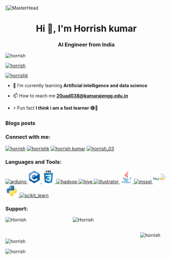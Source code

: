 [![MasterHead](https://www.web24zone.com/wp-content/uploads/2022/09/2c778e_89d09c380b7b4a09bcdbcb329c4734b3_mv2.gif)




<h1 align="center">Hi 👋, I'm Horrish kumar</h1>
<h3 align="center">AI Engineer from India</h3>

<p align="left"> <img src="https://komarev.com/ghpvc/?username=horrish&label=Profile%20views&color=0e75b6&style=flat" alt="horrish" /> </p>

<p align="left"> <a href="https://github.com/ryo-ma/github-profile-trophy"><img src="https://github-profile-trophy.vercel.app/?username=horrish" alt="horrish" /></a> </p>

<p align="left"> <a href="https://twitter.com/horrishk" target="blank"><img src="https://img.shields.io/twitter/follow/horrishk?logo=twitter&style=for-the-badge" alt="horrishk" /></a> </p>

- 🌱 I’m currently learning **Artificial intelligence and data science**

- 📫 How to reach me **20uad038@kamarajengg.edu.in**

- ⚡ Fun fact **I think i am a fast learner 😅🚀**

### Blogs posts
<!-- BLOG-POST-LIST:START -->
<!-- BLOG-POST-LIST:END -->

<h3 align="left">Connect with me:</h3>
<p align="left">
<a href="https://dev.to/horrish" target="blank"><img align="center" src="https://raw.githubusercontent.com/rahuldkjain/github-profile-readme-generator/master/src/images/icons/Social/devto.svg" alt="horrish" height="30" width="40" /></a>
<a href="https://twitter.com/horrishk" target="blank"><img align="center" src="https://raw.githubusercontent.com/rahuldkjain/github-profile-readme-generator/master/src/images/icons/Social/twitter.svg" alt="horrishk" height="30" width="40" /></a>
<a href="https://linkedin.com/in/horrish kumar" target="blank"><img align="center" src="https://raw.githubusercontent.com/rahuldkjain/github-profile-readme-generator/master/src/images/icons/Social/linked-in-alt.svg" alt="horrish kumar" height="30" width="40" /></a>
<a href="https://instagram.com/horrish_03" target="blank"><img align="center" src="https://raw.githubusercontent.com/rahuldkjain/github-profile-readme-generator/master/src/images/icons/Social/instagram.svg" alt="horrish_03" height="30" width="40" /></a>
</p>

<h3 align="left">Languages and Tools:</h3>
<p align="left"> <a href="https://www.arduino.cc/" target="_blank" rel="noreferrer"> <img src="https://cdn.worldvectorlogo.com/logos/arduino-1.svg" alt="arduino" width="40" height="40"/> </a> <a href="https://www.cprogramming.com/" target="_blank" rel="noreferrer"> <img src="https://raw.githubusercontent.com/devicons/devicon/master/icons/c/c-original.svg" alt="c" width="40" height="40"/> </a> <a href="https://www.w3schools.com/css/" target="_blank" rel="noreferrer"> <img src="https://raw.githubusercontent.com/devicons/devicon/master/icons/css3/css3-original-wordmark.svg" alt="css3" width="40" height="40"/> </a> <a href="https://hadoop.apache.org/" target="_blank" rel="noreferrer"> <img src="https://www.vectorlogo.zone/logos/apache_hadoop/apache_hadoop-icon.svg" alt="hadoop" width="40" height="40"/> </a> <a href="https://hive.apache.org/" target="_blank" rel="noreferrer"> <img src="https://www.vectorlogo.zone/logos/apache_hive/apache_hive-icon.svg" alt="hive" width="40" height="40"/> </a> <a href="https://www.adobe.com/in/products/illustrator.html" target="_blank" rel="noreferrer"> <img src="https://www.vectorlogo.zone/logos/adobe_illustrator/adobe_illustrator-icon.svg" alt="illustrator" width="40" height="40"/> </a> <a href="https://www.java.com" target="_blank" rel="noreferrer"> <img src="https://raw.githubusercontent.com/devicons/devicon/master/icons/java/java-original.svg" alt="java" width="40" height="40"/> </a> <a href="https://www.microsoft.com/en-us/sql-server" target="_blank" rel="noreferrer"> <img src="https://www.svgrepo.com/show/303229/microsoft-sql-server-logo.svg" alt="mssql" width="40" height="40"/> </a> <a href="https://www.mysql.com/" target="_blank" rel="noreferrer"> <img src="https://raw.githubusercontent.com/devicons/devicon/master/icons/mysql/mysql-original-wordmark.svg" alt="mysql" width="40" height="40"/> </a> <a href="https://www.python.org" target="_blank" rel="noreferrer"> <img src="https://raw.githubusercontent.com/devicons/devicon/master/icons/python/python-original.svg" alt="python" width="40" height="40"/> </a> <a href="https://scikit-learn.org/" target="_blank" rel="noreferrer"> <img src="https://upload.wikimedia.org/wikipedia/commons/0/05/Scikit_learn_logo_small.svg" alt="scikit_learn" width="40" height="40"/> </a> </p>

<h3 align="left">Support:</h3>
<p><a href="https://www.buymeacoffee.com/Horrish"> <img align="left" src="https://cdn.buymeacoffee.com/buttons/v2/default-yellow.png" height="50" width="210" alt="Horrish" /></a><a href="https://ko-fi.com/Horrish "> <img align="left" src="https://cdn.ko-fi.com/cdn/kofi3.png?v=3" height="50" width="210" alt="Horrish " /></a></p><br><br>

<p><img align="left" src="https://github-readme-stats.vercel.app/api/top-langs?username=horrish&show_icons=true&locale=en&layout=compact" alt="horrish" /></p>

<p>&nbsp;<img align="center" src="https://github-readme-stats.vercel.app/api?username=horrish&show_icons=true&locale=en" alt="horrish" /></p>

<p><img align="center" src="https://github-readme-streak-stats.herokuapp.com/?user=horrish&" alt="horrish" /></p>
